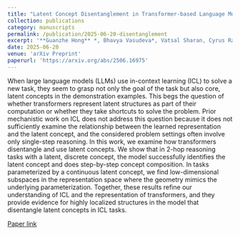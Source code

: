 ```yaml
---
title: "Latent Concept Disentanglement in Transformer-based Language Models"
collection: publications
category: manuscripts
permalink: /publication/2025-06-20-disentanglement
excerpt: '**Guanzhe Hong** *, Bhavya Vasudeva*, Vatsal Sharan, Cyrus Rashtchian, Prabhakar Raghavan, Rina Panigrahy'
date: 2025-06-20
venue: 'arXiv Preprint'
paperurl: 'https://arxiv.org/abs/2506.16975'
---
```


When large language models (LLMs) use in-context learning (ICL) to solve a new task, they seem to grasp not only the goal of the task but also core, latent concepts in the demonstration examples. This begs the question of whether transformers represent latent structures as part of their computation or whether they take shortcuts to solve the problem. Prior mechanistic work on ICL does not address this question because it does not sufficiently examine the relationship between the learned representation and the latent concept, and the considered problem settings often involve only single-step reasoning. In this work, we examine how transformers disentangle and use latent concepts. We show that in 2-hop reasoning tasks with a latent, discrete concept, the model successfully identifies the latent concept and does step-by-step concept composition. In tasks parameterized by a continuous latent concept, we find low-dimensional subspaces in the representation space where the geometry mimics the underlying parameterization. Together, these results refine our understanding of ICL and the representation of transformers, and they provide evidence for highly localized structures in the model that disentangle latent concepts in ICL tasks.

[Paper link](https://arxiv.org/abs/2506.16975)
